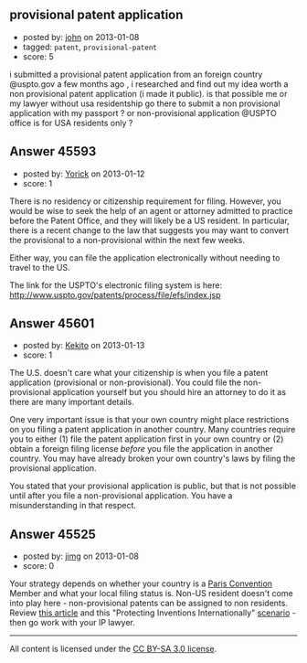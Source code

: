 ## provisional patent application

- posted by: [john](https://stackexchange.com/users/-1/22444-john) on 2013-01-08
- tagged: `patent`, `provisional-patent`
- score: 5

i submitted a provisional patent application from an foreign country @uspto.gov a few months ago , i researched and find out my idea worth a non provisional patent application (i made it public). is that possible me or my lawyer without usa residentship go there to submit a non provisional application with my passport ? or non-provisional application @USPTO office is for USA residents only ?


## Answer 45593

- posted by: [Yorick](https://stackexchange.com/users/-1/22512-yorick) on 2013-01-12
- score: 1

There is no residency or citizenship requirement for filing.  However, you would be wise to seek the help of an agent or attorney admitted to practice before the Patent Office, and they will likely be a US resident.  In particular, there is a recent change to the law that suggests you may want to convert the provisional to a non-provisional within the next few weeks.

Either way, you can file the application electronically without needing to travel to the US. 

The link for the USPTO's electronic filing system is here:
http://www.uspto.gov/patents/process/file/efs/index.jsp



## Answer 45601

- posted by: [Kekito](https://stackexchange.com/users/-1/5898-kekito) on 2013-01-13
- score: 1

The U.S. doesn't care what your citizenship is when you file a patent application (provisional or non-provisional).  You could file the non-provisional application yourself but you should hire an attorney to do it as there are many important details.

One very important issue is that your own country might place restrictions on you filing a patent application in another country.  Many countries require you to either (1) file the patent application first in your own country or (2) obtain a foreign filing license *before* you file the application in another country.  You may have already broken your own country's laws by filing the provisional application.

You stated that your provisional application is public, but that is not possible until after you file a non-provisional application.  You have a misunderstanding in that respect.


## Answer 45525

- posted by: [jimg](https://stackexchange.com/users/-1/2380-jimg) on 2013-01-08
- score: 0

<p>Your strategy depends on whether your country is a <a href="http://en.wikipedia.org/wiki/Paris_Convention_for_the_Protection_of_Industrial_Property" rel="nofollow">Paris Convention</a> Member and what your local filing status is.  Non-US resident doesn't come into play here - non-provisional patents can be assigned to non residents. Review <a href="http://www.ladas.com/Patents/ProvisionalPatentApps.html#DisnonUS" rel="nofollow">this article</a> and this "Protecting Inventions Internationally" <a href="http://www.ladas.com/Patents/ParisExample.html" rel="nofollow">scenario</a> - then go work with your IP lawyer.  </p>




---

All content is licensed under the [CC BY-SA 3.0 license](https://creativecommons.org/licenses/by-sa/3.0/).
